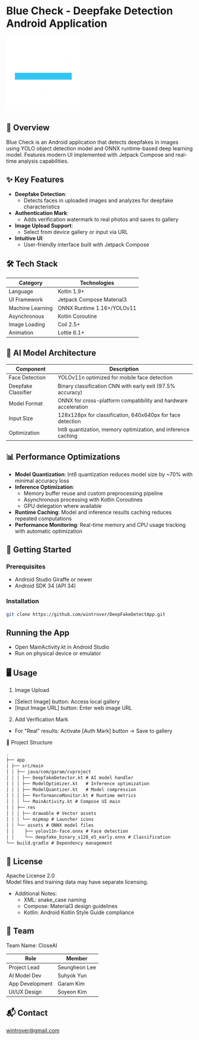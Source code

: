 # Blue Check - Deepfake Detection Android Application

<img src="app/src/main/res/drawable/logo2.png" alt="Project Logo" style="width:200px; height:auto;"/>

## 📖 Overview
Blue Check is an Android application that detects deepfakes in images using YOLO object detection model and ONNX runtime-based deep learning model. Features modern UI implemented with Jetpack Compose and real-time analysis capabilities.

## ✨ Key Features
- **Deepfake Detection**:
  - Detects faces in uploaded images and analyzes for deepfake characteristics
- **Authentication Mark**:
  - Adds verification watermark to real photos and saves to gallery
- **Image Upload Support**:
  - Select from device gallery or input via URL
- **Intuitive UI**:
  - User-friendly interface built with Jetpack Compose

## 🛠 Tech Stack
| Category | Technologies |
|----------|--------------|
| Language | Kotlin 1.9+ |
| UI Framework | Jetpack Compose Material3 |
| Machine Learning | ONNX Runtime 1.16+/YOLOv11 |
| Asynchronous | Kotlin Coroutine |
| Image Loading | Coil 2.5+ |
| Animation | Lottie 6.1+ |

## 🧠 AI Model Architecture
| Component | Description |
|-----------|-------------|
| Face Detection | YOLOv11n optimized for mobile face detection |
| Deepfake Classifier | Binary classification CNN with early exit (97.5% accuracy) |
| Model Format | ONNX for cross-platform compatibility and hardware acceleration |
| Input Size | 128x128px for classification, 640x640px for face detection |
| Optimization | Int8 quantization, memory optimization, and inference caching |

## 📊 Performance Optimizations
- **Model Quantization**: Int8 quantization reduces model size by ~70% with minimal accuracy loss
- **Inference Optimization**: 
  - Memory buffer reuse and custom preprocessing pipeline
  - Asynchronous processing with Kotlin Coroutines
  - GPU delegation where available
- **Runtime Caching**: Model and inference results caching reduces repeated computations
- **Performance Monitoring**: Real-time memory and CPU usage tracking with automatic optimization

## 🚀 Getting Started
### Prerequisites
- Android Studio Giraffe or newer
- Android SDK 34 (API 34)

### Installation
```bash
git clone https://github.com/wintrover/DeepFakeDetectApp.git
```


## Running the App
- Open MainActivity.kt in Android Studio
- Run on physical device or emulator

## 🖥 Usage
1. Image Upload
- [Select Image] button: Access local gallery
- [Input Image URL] button: Enter web image URL
2. Add Verification Mark
- For "Real" results: Activate [Auth Mark] button → Save to gallery

📁 Project Structure
```
.
├── app
│ ├── src/main
│ │ ├── java/com/garam/cvproject
│ │ │ ├── DeepfakeDetector.kt # AI model handler
│ │ │ ├── ModelOptimizer.kt   # Inference optimization
│ │ │ ├── ModelQuantizer.kt   # Model compression
│ │ │ ├── PerformanceMonitor.kt # Runtime metrics
│ │ │ └── MainActivity.kt # Compose UI main
│ │ ├── res
│ │ │ ├── drawable # Vector assets
│ │ │ └── mipmap # Launcher icons
│ │ └── assets # ONNX model files
│ │    ├── yolov11n-face.onnx # Face detection
│ │    └── deepfake_binary_s128_e5_early.onnx # Classification
└── build.gradle # Dependency management
```


## 📄 License
Apache License 2.0  
Model files and training data may have separate licensing.
- Additional Notes:
  - XML: snake_case naming
  - Compose: Material3 design guidelines
  - Kotlin: Android Kotlin Style Guide compliance

## 🤝 Team
Team Name: CloseAI

| Role | Member |
|------|--------|
| Project Lead | Seungheon Lee |
| AI Model Dev | Suhyok Yun |
| App Development | Garam Kim |
| UI/UX Design | Soyeon Kim |

## 📬 Contact
wintrover@gmail.com  